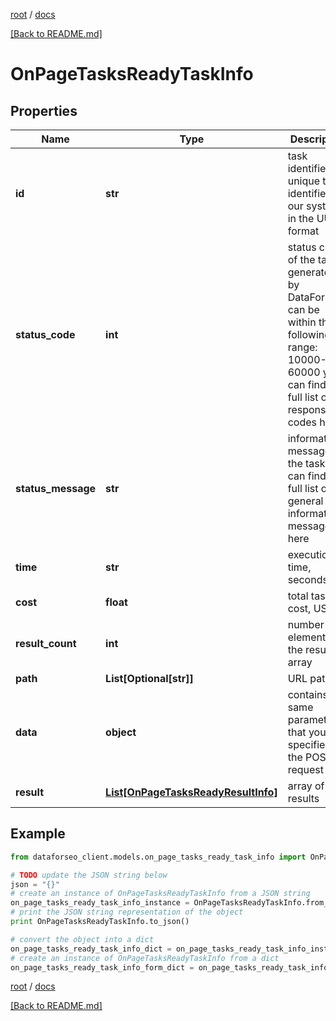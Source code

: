 [root](./../ "root") / [docs](./ "docs")

[[Back to README.md]](./../README.md "[Back to README.md]")

# OnPageTasksReadyTaskInfo

## Properties

Name | Type | Description | Notes
------------ | ------------- | ------------- | -------------
**id** | **str** | task identifier unique task identifier in our system in the UUID format | [optional]
**status_code** | **int** | status code of the task generated by DataForSEO, can be within the following range: 10000-60000 you can find the full list of the response codes here | [optional]
**status_message** | **str** | informational message of the task you can find the full list of general informational messages here | [optional]
**time** | **str** | execution time, seconds | [optional]
**cost** | **float** | total tasks cost, USD | [optional]
**result_count** | **int** | number of elements in the result array | [optional]
**path** | **List[Optional[str]]** | URL path | [optional]
**data** | **object** | contains the same parameters that you specified in the POST request | [optional]
**result** | [**List[OnPageTasksReadyResultInfo]**](OnPageTasksReadyResultInfo.md) | array of results | [optional]

## Example

```python
from dataforseo_client.models.on_page_tasks_ready_task_info import OnPageTasksReadyTaskInfo

# TODO update the JSON string below
json = "{}"
# create an instance of OnPageTasksReadyTaskInfo from a JSON string
on_page_tasks_ready_task_info_instance = OnPageTasksReadyTaskInfo.from_json(json)
# print the JSON string representation of the object
print OnPageTasksReadyTaskInfo.to_json()

# convert the object into a dict
on_page_tasks_ready_task_info_dict = on_page_tasks_ready_task_info_instance.to_dict()
# create an instance of OnPageTasksReadyTaskInfo from a dict
on_page_tasks_ready_task_info_form_dict = on_page_tasks_ready_task_info.from_dict(on_page_tasks_ready_task_info_dict)
```

  

[root](./../ "root") / [docs](./ "docs")

[[Back to README.md]](./../README.md "[Back to README.md]")